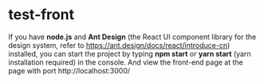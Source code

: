 # test-front
If you have **node.js** and **Ant Design** (the React UI component library for the design system, refer to https://ant.design/docs/react/introduce-cn) installed, you can start the project by typing **npm start** or **yarn start** (yarn installation required) in the console. And view the front-end page at the page with port http://localhost:3000/
